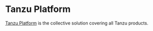# Tanzu Platform

[Tanzu Platform](https://tanzu.vmware.com/platform) is the collective solution covering all Tanzu products.